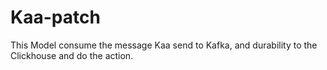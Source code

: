 # Kaa-patch
This Model consume the message Kaa send to Kafka, and durability to the Clickhouse and do the action.
